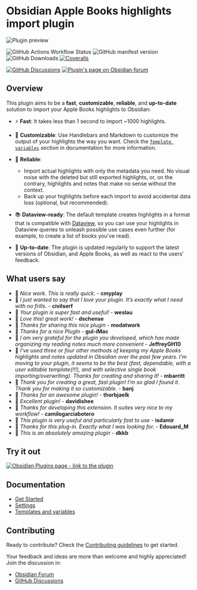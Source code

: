 # Obsidian Apple Books highlights import plugin

![Plugin preview](./docs/assets/plugin-preview.png)

![GitHub Actions Workflow Status](https://img.shields.io/github/actions/workflow/status/bandantonio/obsidian-apple-books-highlights-plugin/release.yml?branch=master&style=for-the-badge&logo=github)
![GitHub manifest version](https://img.shields.io/github/manifest-json/v/bandantonio/obsidian-apple-books-highlights-plugin?style=for-the-badge&logo=obsidian&color=%230082FC)
![GitHub Downloads](https://img.shields.io/github/downloads/bandantonio/obsidian-apple-books-highlights-plugin/total?style=for-the-badge&logo=github&color=%237C3AED)
[![Coveralls](https://img.shields.io/coverallsCoverage/github/bandantonio/obsidian-apple-books-highlights-plugin?branch=master&style=for-the-badge&logo=coveralls&label=Test%20coverage&color=%233F5767)](https://coveralls.io/github/bandantonio/obsidian-apple-books-highlights-plugin?branch=master)

[![GitHub Discussions](https://img.shields.io/badge/github_discussions-blue?style=for-the-badge&color=%23373e47&logo=github)][gh-discussions]
[![Plugin's page on Obsidian forum](https://img.shields.io/badge/obsidian_forum-blue?style=for-the-badge&color=%237C3AED&logo=obsidian)][obsidian-forum]

## Overview

This plugin aims to be a **fast**, **customizable**, **reliable**, and **up-to-date** solution to import your Apple Books highlights to Obsidian:

- ⚡️ **Fast**: It takes less than 1 second to import ~1000 highlights.
- 🎨 **Customizable**: Use Handlebars and Markdown to customize the output of your highlights the way you want. Check the [`Template variables`][doc-template-variables] section in documentation for more information.

- 🦾 **Reliable**:
  - Import actual highlights with only the metadata you need. No visual noise with the deleted but still exported highlights, or, on the contrary, highlights and notes that make no sense without the context.
  - Back up your highlights before each import to avoid accidental data loss (optional, but recommended).
- 📚 **Dataview-ready**: The default template creates highlights in a format that is compatible with [Dataview][dataview], so you can use your highlights in Dataview queries to unleash possible use cases even further (for example, to create a list of books you've read).
- 🔄 **Up-to-date**: The plugin is updated regularly to support the latest versions of Obsidian, and Apple Books, as well as react to the users' feedback.

## What users say

- 💬 *Nice work. This is really quick.* - **cmyplay**
- 💬 *I just wanted to say that I love your plugin. It’s exactly what I need with no frills*. - **civilserf**
- 💬 *Your plugin is super fast and useful!* - **weslau**
- 💬 *Love this! great work!* - **dschense**
- 💬 *Thanks for sharing this nice plugin* - **modatwork**
- 💬 *Thanks for a nice PlugIn* - **gul-iMac**
- 💬 *I am very grateful for the plugin you developed, which has made organizing my reading notes much more convenient* - **JeffreyGH10**
- 💬 *I've used three or four other methods of keeping my Apple Books highlights and notes updated in Obsidian over the past few years. I'm moving to your plugin, it seems to be the best (fast, dependable, with a user editable template(!!!), and with selective single book importing/overwriting). Thanks for creating and sharing it!* - **mbarritt**
- 💬 *Thank you for creating a great, fast plugin! I'm so glad I found it. Thank you for making it so customizable.* - **banj**
- 💬 *Thanks for an awesome plugin!* - **thorbjaelk**
- 💬 *Excellent plugin!* - **davidishee**
- 💬 *Thanks for developing this extension. It suites very nice to my workflow!* - **camilogarciabotero**
- 💬 *This plugin is very useful and particularly fast to use* - **isdamir**
- 💬 *Thanks for this plug-in. Exactly what I was looking for.* - **Edouard_M**
- 💬 *This is an absolutely amazing plugin* - **dkkb**

## Try it out

[![Obsidian Plugins page - link to the plugin](https://img.shields.io/badge/install_plugin-blue?style=for-the-badge&color=%237C3AED&logo=obsidian)](https://obsidian.md/plugins?id=apple-books-import-highlights)

## Documentation

- [Get Started][doc-get-started]
- [Settings][doc-settings]
- [Templates and variables][doc-template-variables]

## Contributing

Ready to contribute? Check the [Contributing guidelines](CONTRIBUTING.md) to get started.

Your feedback and ideas are more than welcome and highly appreciated! Join the discussion in:
- [Obsidian Forum][obsidian-forum]
- [GitHub Discussions][gh-discussions]

[gh-discussions]: https://github.com/bandantonio/obsidian-apple-books-highlights-plugin/discussions
[obsidian-forum]: https://forum.obsidian.md/t/new-plugin-apple-books-import-highlights/76856
[doc-get-started]: https://mister-gold.pro/obsidian-apple-books-highlights-plugin/guide/get-started.html
[doc-settings]: https://mister-gold.pro/obsidian-apple-books-highlights-plugin/guide/settings.html
[doc-template-variables]: https://mister-gold.pro/obsidian-apple-books-highlights-plugin/customization/templates-and-variables.html#template-variables
[dataview]: https://blacksmithgu.github.io/obsidian-dataview/